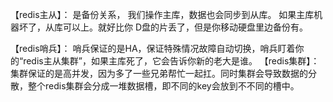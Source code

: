 【redis主从】：
是备份关系， 我们操作主库，数据也会同步到从库。 如果主库机器坏了，从库可以上。就好比你 D盘的片丢了，但是你移动硬盘里边备份有。

【redis哨兵】：
哨兵保证的是HA，保证特殊情况故障自动切换，哨兵盯着你的“redis主从集群”，如果主库死了，它会告诉你新的老大是谁。
【redis集群】：
集群保证的是高并发，因为多了一些兄弟帮忙一起扛。同时集群会导致数据的分散，整个redis集群会分成一堆数据槽，即不同的key会放到不不同的槽中。
